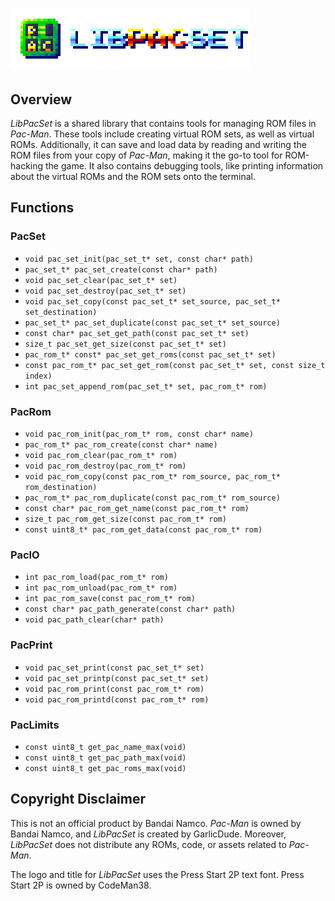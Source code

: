 # ![LibPacSet Logo](./assets/title/title_4x.png)

## Overview

*LibPacSet* is a shared library that contains tools for managing ROM files in *Pac-Man*. These tools include creating virtual ROM sets, as well as virtual ROMs. Additionally, it can save and load data by reading and writing the ROM files from your copy of *Pac-Man*, making it the go-to tool for ROM-hacking the game. It also contains debugging tools, like printing information about the virtual ROMs and the ROM sets onto the terminal.

## Functions

### PacSet

* `void pac_set_init(pac_set_t* set, const char* path)`
* `pac_set_t* pac_set_create(const char* path)`
* `void pac_set_clear(pac_set_t* set)`
* `void pac_set_destroy(pac_set_t* set)`
* `void pac_set_copy(const pac_set_t* set_source, pac_set_t* set_destination)`
* `pac_set_t* pac_set_duplicate(const pac_set_t* set_source)`
* `const char* pac_set_get_path(const pac_set_t* set)`
* `size_t pac_set_get_size(const pac_set_t* set)`
* `pac_rom_t* const* pac_set_get_roms(const pac_set_t* set)`
* `const pac_rom_t* pac_set_get_rom(const pac_set_t* set, const size_t index)`
* `int pac_set_append_rom(pac_set_t* set, pac_rom_t* rom)`

### PacRom

* `void pac_rom_init(pac_rom_t* rom, const char* name)`
* `pac_rom_t* pac_rom_create(const char* name)`
* `void pac_rom_clear(pac_rom_t* rom)`
* `void pac_rom_destroy(pac_rom_t* rom)`
* `void pac_rom_copy(const pac_rom_t* rom_source, pac_rom_t* rom_destination)`
* `pac_rom_t* pac_rom_duplicate(const pac_rom_t* rom_source)`
* `const char* pac_rom_get_name(const pac_rom_t* rom)`
* `size_t pac_rom_get_size(const pac_rom_t* rom)`
* `const uint8_t* pac_rom_get_data(const pac_rom_t* rom)`

### PacIO

* `int pac_rom_load(pac_rom_t* rom)`
* `int pac_rom_unload(pac_rom_t* rom)`
* `int pac_rom_save(const pac_rom_t* rom)`
* `const char* pac_path_generate(const char* path)`
* `void pac_path_clear(char* path)`

### PacPrint

* `void pac_set_print(const pac_set_t* set)`
* `void pac_set_printp(const pac_set_t* set)`
* `void pac_rom_print(const pac_rom_t* rom)`
* `void pac_rom_printd(const pac_rom_t* rom)`

### PacLimits

* `const uint8_t get_pac_name_max(void)`
* `const uint8_t get_pac_path_max(void)`
* `const uint8_t get_pac_roms_max(void)`

## Copyright Disclaimer

This is not an official product by Bandai Namco. *Pac-Man* is owned by Bandai Namco, and *LibPacSet* is created by GarlicDude. Moreover, *LibPacSet* does not distribute any ROMs, code, or assets related to *Pac-Man*.

The logo and title for *LibPacSet* uses the Press Start 2P text font. Press Start 2P is owned by CodeMan38.
